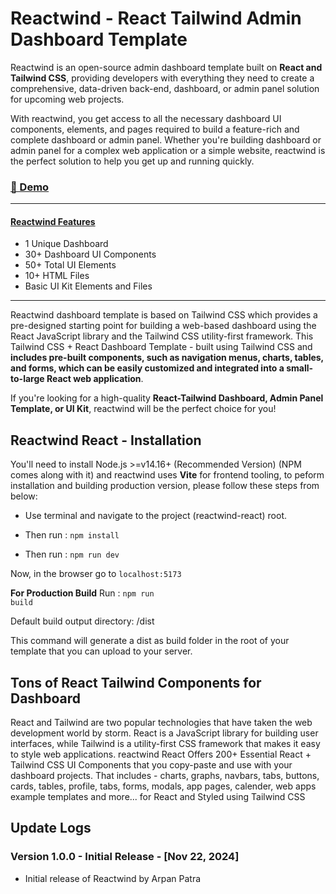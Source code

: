 # Reactwind - React Tailwind Admin Dashboard Template

Reactwind is an open-source admin dashboard template built on **React and Tailwind CSS**, providing developers with everything they need to create a comprehensive, data-driven back-end, 
dashboard, or admin panel solution for upcoming web projects.


With reactwind, you get access to all the necessary dashboard UI components, elements, and pages required to build a feature-rich and complete dashboard or admin panel. Whether you're building dashboard or admin panel for a complex web application or a simple website, reactwind is the perfect solution to help you get up and running quickly.

### [🚀 Demo](https://react-demo.reactwind.com/)

___

#### [Reactwind Features](https://free-react-demo.reactwind.com/)
- 1 Unique Dashboard
- 30+ Dashboard UI Components
- 50+ Total UI Elements 
- 10+ HTML Files
- Basic UI Kit Elements and Files
___


Reactwind dashboard template is based on Tailwind CSS which provides a pre-designed starting point for building a web-based dashboard using the React JavaScript library and the Tailwind CSS utility-first framework. This Tailwind CSS + React Dashboard Template - built using Tailwind CSS and **includes pre-built components, such as navigation menus, charts, tables, and forms, which can be easily customized and integrated into a small-to-large React web application**.

If you're looking for a high-quality **React-Tailwind Dashboard, Admin Panel Template, or UI Kit**, reactwind will be the perfect choice for you!

## Reactwind React - Installation

You'll need to install Node.js >=v14.16+ (Recommended Version) (NPM comes along with it) and reactwind uses **Vite** for frontend tooling, to peform installation and building production version, please follow these steps from below:

- Use terminal and navigate to the project (reactwind-react) root.

- Then run : <code>npm install</code>

- Then run : <code>npm run dev</code>

Now, in the browser go to <code>localhost:5173</code>

**For Production Build**
Run : <code>npm run build</code>

Default build output directory: /dist

This command will generate a dist as build folder in the root of your template that you can upload to your server.

## Tons of React Tailwind Components for Dashboard
React and Tailwind are two popular technologies that have taken the web development world by storm. React is a JavaScript library for building user interfaces, while Tailwind is a utility-first CSS framework that makes it easy to style web applications. reactwind React Offers 200+ Essential React + Tailwind CSS UI Components that you copy-paste and use with your dashboard projects. That includes - charts, graphs, navbars, tabs, buttons, cards, tables, profile, tabs, forms, modals, app pages, calender, web apps example templates and more... for React and Styled using Tailwind CSS



## Update Logs 

### Version 1.0.0 - Initial Release - [Nov 22, 2024]

- Initial release of Reactwind by Arpan Patra
